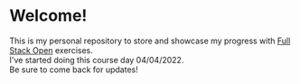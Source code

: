 # Welcome!

This is my personal repository to store and showcase my progress with [Full Stack Open](https://fullstackopen.com/en/) exercises.
<br>
I've started doing this course day 04/04/2022.
<br>
Be sure to come back for updates!
